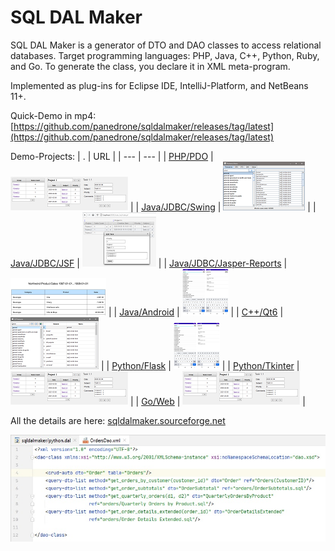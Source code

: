 # SQL DAL Maker
SQL DAL Maker is a generator of DTO and DAO classes to access relational databases. Target programming languages: PHP, Java, C++, Python, Ruby, and Go. To generate the class, you declare it in XML meta-program.

Implemented as plug-ins for Eclipse IDE, IntelliJ-Platform, and NetBeans 11+.

Quick-Demo in mp4: [https://github.com/panedrone/sqldalmaker/releases/tag/latest](https://github.com/panedrone/sqldalmaker/releases/tag/latest)

Demo-Projects:
| . | URL |
| --- | --- |
| [PHP/PDO](https://github.com/panedrone/sdm_demo_php_todolist) | ![demo-web-todo-list.png](img/demo-web-todo-list.png) |
| [Java/JDBC/Swing](https://github.com/panedrone/sdm_demo_swing_thesaurus) | ![demo-swing-1.png](img/demo-swing-1.png) |
| [Java/JDBC/JSF](https://github.com/panedrone/sdm_demo_jsf_todolist) | ![demo-jsf-1.png](img/demo-jsf-1.png) |
| [Java/JDBC/Jasper-Reports](https://github.com/panedrone/sdm_demo_jasper_reports_northwindEF) | ![demo-jasperreports.png](img/demo-jasperreports.png) |
| [Java/Android](https://github.com/panedrone/sdm_demo_android_thesaurus) | ![demo-android.png](img/demo-android.png) |
| [C++/Qt6](https://github.com/panedrone/sdm_demo_qt6_thesaurus) | ![demo-qt.png](img/demo-qt.png) |
| [Python/Flask](https://github.com/panedrone/sdm_demo_python_flask_todolist) | ![demo-android.png](img/demo-android.png) |
| [Python/Tkinter](https://github.com/panedrone/sdm_demo_python_tkinter_github_stat) | ![demo-web-todo-list.png](img/demo-web-todo-list.png) |
| [Go/Web](https://github.com/panedrone/sdm_demo_go_todolist) | ![demo-web-todo-list.png](img/demo-web-todo-list.png) |

All the details are here: [sqldalmaker.sourceforge.net](sqldalmaker.sourceforge.net)

![SQL DAL Maker](sqldalmaker-idea.png)
